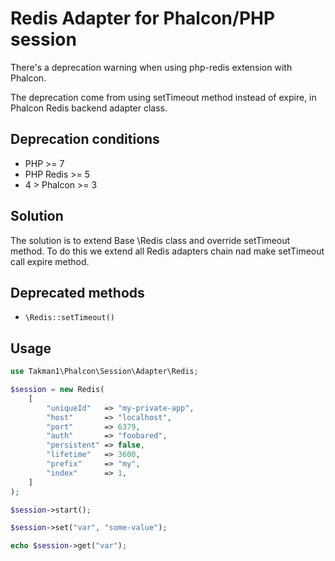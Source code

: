 # Redis Adapter for Phalcon/PHP session
There's a deprecation warning when using php-redis extension with Phalcon.

The deprecation come from using setTimeout method instead of expire, in Phalcon Redis backend adapter class.

## Deprecation conditions
- PHP >= 7
- PHP Redis >= 5
- 4 > Phalcon >= 3

## Solution
The solution is to extend Base \Redis class and override setTimeout method.
To do this we extend all Redis adapters chain nad make setTimeout call expire method.

## Deprecated methods
- ```\Redis::setTimeout()```

## Usage
```php
use Takman1\Phalcon\Session\Adapter\Redis;

$session = new Redis(
    [
        "uniqueId"   => "my-private-app",
        "host"       => "localhost",
        "port"       => 6379,
        "auth"       => "foobared",
        "persistent" => false,
        "lifetime"   => 3600,
        "prefix"     => "my",
        "index"      => 1,
    ]
);

$session->start();

$session->set("var", "some-value");

echo $session->get("var");
```
